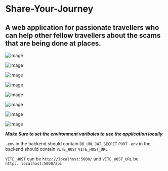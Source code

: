# Share-Your-Journey

## A web application for passionate travellers who can help other fellow travellers about the scams that are being done at places.

![image](https://github.com/sruthikkoneti/Share-Your-Journey/assets/97946223/e64f1e3c-af59-4608-a88e-8a8b8f29569d)

![image](https://github.com/sruthikkoneti/Share-Your-Journey/assets/97946223/78cf75d7-666f-477c-8900-799bc4675794)

![image](https://github.com/sruthikkoneti/Share-Your-Journey/assets/97946223/5179fe17-bbef-4982-be24-3994177a7dc1)

![image](https://github.com/sruthikkoneti/Share-Your-Journey/assets/97946223/9eaf7ecb-f95c-4a23-b496-316c94ccc821)

![image](https://github.com/sruthikkoneti/Share-Your-Journey/assets/97946223/e8afe826-8aa6-4eb6-b392-3e6c633c7c1f)

![image](https://github.com/sruthikkoneti/Share-Your-Journey/assets/97946223/5815e877-705f-4017-8751-2c069ba74e2c)

![image](https://github.com/sruthikkoneti/Share-Your-Journey/assets/97946223/2beeaf78-3b5e-4b5a-9aaf-e71b36758ec5)

![image](https://github.com/sruthikkoneti/Share-Your-Journey/assets/97946223/20a7e16f-e208-450d-8f28-93bfb4f187ec)

***Make Sure to set the environment varibales to use the application locally***

```.env``` in the backend should contain
```DB_URL``` ```JWT_SECRET``` ```PORT```
```.env``` in the backend should contain
```VITE_HOST``` ```VITE_HOST_URL```

```VITE_HOST``` can be ```http://localhost:5000/```
and ```VITE_HOST_URL``` be ```http:..localhost:5000/api```






